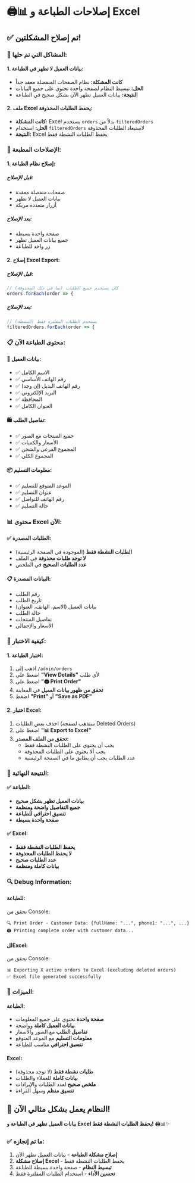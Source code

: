 # 🖨️📊 إصلاحات الطباعة و Excel

## ✅ تم إصلاح المشكلتين!

### **🎯 المشاكل التي تم حلها:**

#### **1. بيانات العميل لا تظهر في الطباعة:**
- **كانت المشكلة:** نظام الصفحات المنفصلة معقد جداً
- **الحل:** تبسيط النظام لصفحة واحدة تحتوي على جميع البيانات
- **النتيجة:** بيانات العميل تظهر الآن بشكل صحيح في الطباعة

#### **2. ملف Excel يحفظ الطلبات المحذوفة:**
- **كانت المشكلة:** Excel يستخدم `orders` بدلاً من `filteredOrders`
- **الحل:** استخدام `filteredOrders` لاستبعاد الطلبات المحذوفة
- **النتيجة:** Excel يحفظ الطلبات النشطة فقط

### **🔧 الإصلاحات المطبعة:**

#### **1. إصلاح نظام الطباعة:**

##### **قبل الإصلاح:**
- صفحات منفصلة معقدة
- بيانات العميل لا تظهر
- أزرار متعددة مربكة

##### **بعد الإصلاح:**
- صفحة واحدة بسيطة
- جميع بيانات العميل تظهر
- زر واحد للطباعة

#### **2. إصلاح Excel Export:**

##### **قبل الإصلاح:**
```javascript
// كان يستخدم جميع الطلبات (بما في ذلك المحذوفة)
orders.forEach(order => {
```

##### **بعد الإصلاح:**
```javascript
// يستخدم الطلبات المفلترة فقط (النشطة)
filteredOrders.forEach(order => {
```

### **📋 محتوى الطباعة الآن:**

#### **👤 بيانات العميل:**
- ✅ الاسم الكامل
- ✅ رقم الهاتف الأساسي
- ✅ رقم الهاتف البديل (إن وجد)
- ✅ البريد الإلكتروني
- ✅ المحافظة
- ✅ العنوان الكامل

#### **🛍️ تفاصيل الطلب:**
- ✅ جميع المنتجات مع الصور
- ✅ الأسعار والكميات
- ✅ المجموع الفرعي والشحن
- ✅ المجموع الكلي

#### **📦 معلومات التسليم:**
- ✅ الموعد المتوقع للتسليم
- ✅ عنوان التسليم
- ✅ رقم الهاتف للتواصل
- ✅ حالة التسليم

### **📊 محتوى Excel الآن:**

#### **✅ الطلبات المصدرة:**
- **الطلبات النشطة فقط** (الموجودة في الصفحة الرئيسية)
- **لا توجد طلبات محذوفة** في الملف
- **عدد الطلبات الصحيح** في الملخص

#### **📋 البيانات المصدرة:**
- رقم الطلب
- تاريخ الطلب
- بيانات العميل (الاسم، الهاتف، العنوان)
- حالة الطلب
- تفاصيل المنتجات
- الأسعار والإجمالي

### **🧪 كيفية الاختبار:**

#### **1. اختبار الطباعة:**
1. اذهب إلى `/admin/orders`
2. اضغط على **"View Details"** لأي طلب
3. اضغط على **"🖨️ Print Order"**
4. **تحقق من ظهور بيانات العميل** في المعاينة
5. اضغط **"Print"** أو **"Save as PDF"**

#### **2. اختبار Excel:**
1. احذف بعض الطلبات (ستذهب لصفحة Deleted Orders)
2. اضغط على **"📊 Export to Excel"**
3. **تحقق من الملف المصدر:**
   - يجب أن يحتوي على الطلبات النشطة فقط
   - يجب ألا يحتوي على الطلبات المحذوفة
   - عدد الطلبات يجب أن يطابق ما في الصفحة الرئيسية

### **🎯 النتيجة النهائية:**

#### **✅ الطباعة:**
- **بيانات العميل تظهر بشكل صحيح**
- **جميع التفاصيل واضحة ومنظمة**
- **تنسيق احترافي للطباعة**
- **صفحة واحدة بسيطة**

#### **✅ Excel:**
- **يحفظ الطلبات النشطة فقط**
- **لا يحفظ الطلبات المحذوفة**
- **عدد الطلبات صحيح**
- **بيانات كاملة ومنظمة**

### **🔍 Debug Information:**

#### **للطباعة:**
تحقق من Console:
```
🔍 Print Order - Customer Data: {fullName: "...", phone1: "...", ...}
🖨️ Printing complete order with customer data...
```

#### **للExcel:**
تحقق من Console:
```
📊 Exporting X active orders to Excel (excluding deleted orders)
✅ Excel file generated successfully
```

### **📱 الميزات:**

#### **الطباعة:**
- **صفحة واحدة** تحتوي على جميع المعلومات
- **بيانات العميل كاملة** وواضحة
- **تفاصيل الطلب** مع الصور والأسعار
- **معلومات التسليم** مع الموعد المتوقع
- **تنسيق احترافي** مناسب للطباعة

#### **Excel:**
- **طلبات نشطة فقط** (لا توجد محذوفة)
- **بيانات كاملة** للعملاء والطلبات
- **ملخص صحيح** لعدد الطلبات والإيرادات
- **تنسيق منظم** وسهل القراءة

## 🎉 النظام يعمل بشكل مثالي الآن!

**بيانات العميل تظهر في الطباعة و Excel يحفظ الطلبات النشطة فقط!** 🖨️📊✨

### **✅ ما تم إنجازه:**
1. **إصلاح مشكلة الطباعة** - بيانات العميل تظهر الآن
2. **إصلاح مشكلة Excel** - يحفظ الطلبات النشطة فقط
3. **تبسيط النظام** - صفحة واحدة بسيطة للطباعة
4. **تحسين الأداء** - استخدام الطلبات المفلترة فقط

